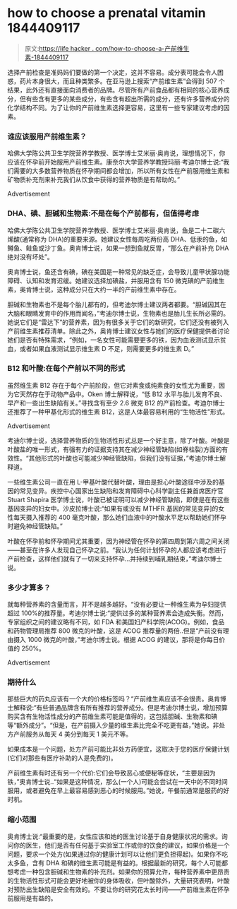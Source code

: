 # how to choose a prenatal vitamin 1844409117

> 原文:[https://life hacker . com/how-to-choose-a-产前维生素-1844409117](https://lifehacker.com/how-to-choose-a-prenatal-vitamin-1844409117)

选择产前检查是准妈妈们要做的第一个决定，这并不容易。成分表可能会令人困惑，药片本身很大，而且种类繁多。在亚马逊上搜索“产前维生素”会得到 507 个结果，此外还有直接面向消费者的品牌。尽管所有产前食品都有相同的核心营养成分，但有些含有更多的某些成分，有些含有超出所需的成分，还有许多营养成分的化学结构不同。为了让你的产前维生素选择更容易，这里有一些专家建议考虑的因素。

### 谁应该服用产前维生素？

哈佛大学陈公共卫生学院营养学教授、医学博士艾米丽·奥肯说，理想情况下，你应该在怀孕前开始服用产前维生素。康奈尔大学营养学教授玛丽·考迪尔博士说:“我们需要的大多数营养物质在怀孕期间都会增加，所以所有女性在产前服用维生素和矿物质补充剂来补充我们从饮食中获得的营养物质是有帮助的。”

<label class="bxm4mm-13 juykRM">Advertisement</label>

### DHA、碘、胆碱和生物素:不是在每个产前都有，但值得考虑

哈佛大学陈公共卫生学院营养学教授、医学博士艾米丽·奥肯说，鱼是二十二碳六烯酸(通常称为 DHA)的重要来源。她建议女性每周吃两份高 DHA、低汞的鱼，如鳟鱼、鲑鱼或沙丁鱼。奥肯博士说，如果一想到鱼就反胃，“那么在产前补充 DHA 绝对没有坏处”。

奥肯博士说，鱼还含有碘，碘在美国是一种常见的缺乏症，会导致儿童甲状腺功能障碍、认知和发育迟缓。她建议选择加碘盐，并服用含有 150 微克碘的产前维生素，奥肯博士说，这种成分只在大约一半的产前维生素中存在。

胆碱和生物素也不是每个胎儿都有的，但考迪尔博士建议两者都要。“胆碱因其在大脑和眼睛发育中的作用而闻名，”考迪尔博士说，生物素也是胎儿生长所必需的。她说它们是“雷达下”的营养素，因为有很多关于它们的新研究，它们还没有被列入产前维生素推荐清单。除此之外，奥肯博士建议女性与她们的医疗保健提供者讨论她们是否有特殊需求，“例如，一名女性可能需要更多的铁，因为血液测试显示贫血，或者如果血液测试显示维生素 D 不足，则需要更多的维生素 D。”

### B12 和叶酸:在每个产前以不同的形式

虽然维生素 B12 存在于每个产前阶段，但它对素食或纯素食的女性尤为重要，因为它天然存在于动物产品中。Oken 博士解释说，“低 B12 水平与胎儿发育不良、早产和一些出生缺陷有关。”寻找含有至少 2.6 微克 B12 的产前检查。考迪尔博士还推荐了一种甲基化形式的维生素 B12，这是人体最容易利用的“生物活性”形式。

<label class="bxm4mm-13 juykRM">Advertisement</label>

考迪尔博士说，选择营养物质的生物活性形式总是一个好主意，除了叶酸。叶酸是叶酸盐的唯一形式，有强有力的证据支持其在减少神经管缺陷(如脊柱裂)方面的有效性。“其他形式的叶酸也可能减少神经管缺陷，但我们没有证据，”考迪尔博士解释道。

一些维生素公司一直在用 L-甲基叶酸代替叶酸，理由是担心叶酸途径中涉及的基因的常见变异。疾控中心国家出生缺陷和发育障碍中心科学副主任兼首席医疗官 Stuart Shapira 医学博士说，叶酸已被证明可以减少神经管缺陷，即使是在有这些基因变异的妇女中。沙皮拉博士说:“如果有或没有 MTHFR 基因的常见变异]的女性每天摄入推荐的 400 毫克叶酸，那么她们血液中的叶酸水平足以帮助她们怀孕时避免神经管缺陷。”

叶酸在怀孕前和怀孕期间尤其重要，因为神经管在怀孕的第四周到第六周之间关闭——甚至在许多人发现自己怀孕之前。“我认为任何计划怀孕的人都应该考虑进行产前检查，这样他们就有了一切来支持怀孕…并持续到哺乳期结束，”考迪尔博士说。

### 多少才算多？

就每种营养素的含量而言，并不是越多越好。“没有必要让一种维生素为孕妇提供超过 100%的推荐量。考迪尔博士说:“提供过多的某种营养素会造成失衡。然而，专家组织之间的建议略有不同，如 FDA 和美国妇产科学院(ACOG)。例如，食品和药物管理局推荐 800 微克的叶酸，这是 ACOG 推荐量的两倍..但是“产前没有理由摄入 1000 微克的叶酸，”考迪尔博士说。根据 ACOG 的建议，那将是你每日价值的 250%。

<label class="bxm4mm-13 juykRM">Advertisement</label>

### 期待什么

那些巨大的药丸应该有一个大的价格标签吗？“产前维生素应该不会很贵。奥肯博士解释说:“有些普通品牌含有所有推荐的营养成分。但是考迪尔博士说，增加预算购买含有生物活性成分的产前维生素可能是值得的，这包括胆碱、生物素和碘等“额外成分”。“但是，在产前摄入少量的维生素比完全不吃更有益，”她说。非处方产前服务从每天 4 美分到每天 1 美元不等。

如果成本是一个问题，处方产前可能比非处方药便宜，这取决于您的医疗保健计划(它们对那些有医疗补助的人是免费的)。

产前维生素有时还有另一个代价:它们会导致恶心或便秘等症状，“主要是因为铁，”奥肯博士说..“如果是这种情况，那么(一个人)可能会尝试在一天中的不同时间服用，或者避免在早上最容易感到恶心的时候服用。”她说，午餐前通常是服药的好时机。

### 缩小范围

奥肯博士说:“最重要的是，女性应该和她的医生讨论基于自身健康状况的需求。询问你的医生，他们是否有任何基于实验室工作或你的饮食的建议，如果价格是一个问题，要求一个处方(如果通过你的健康计划可以让他们更负担得起)。如果你不吃太多鱼，含有 DHA 和碘的维生素可能是有益的。根据最新的研究，每个人可能都想考虑一种包含胆碱和生物素的补充剂。如果你的预算允许，每种营养素中更昂贵的生物活性形式可能会更好地被你的身体吸收，但叶酸除外，大量研究表明，叶酸对预防出生缺陷是安全有效的。不要让你的研究花太长时间——产前维生素在怀孕前服用是有益的。